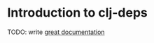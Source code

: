 # Introduction to clj-deps

TODO: write [great documentation](http://jacobian.org/writing/what-to-write/)
